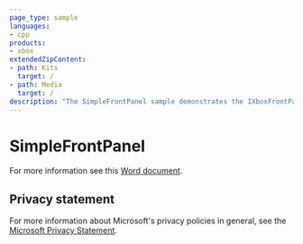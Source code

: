 ```yaml
---
page_type: sample
languages:
- cpp
products:
- xbox
extendedZipContent:
- path: Kits
  target: /
- path: Media
  target: /
description: "The SimpleFrontPanel sample demonstrates the IXboxFrontPanel API covering the basic functionality that you will need to get started programming for the Xbox One X DevKit Front Panel."
---
```


# SimpleFrontPanel

For more information see this [Word document](https://github.com/microsoft/Xbox-ATG-Samples/blob/master/XDKSamples/System/SimpleFrontPanel/Readme.docx).

## Privacy statement

For more information about Microsoft's privacy policies in general, see the [Microsoft Privacy Statement](https://privacy.microsoft.com/privacystatement/).
